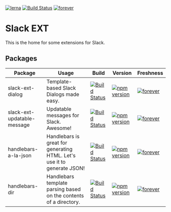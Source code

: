 [![lerna](https://img.shields.io/badge/maintained%20with-lerna-cc00ff.svg)](https://lerna.js.org/) [![Build Status](https://travis-ci.org/KeesCBakker/slack-ext.svg?branch=master)](https://travis-ci.org/KeesCBakker/slack-ext) [![forever](https://david-dm.org/KeesCBakker/slack-ext.svg)](https://david-dm.org/KeesCBakker/slack-ext)

# Slack EXT
This is the home for some extensions for Slack.

## Packages
| Package | Usage | Build | Version | Freshness |
|-----------------------------|-------------------------------------------------------------------------|-------------------------------------------------------------------------------------------------------------------------------|----------------------------------------------------------------------------------------------------------------------------------|----------------------------------------------------------------------------------------------------------------------------------------------|
| slack-ext-dialog | Template-based Slack Dialogs made easy. | [![Build Status](https://travis-ci.org/KeesCBakker/slack-ext.svg?branch=master)](https://travis-ci.org/KeesCBakker/slack-ext) | [![npm version](https://badge.fury.io/js/slack-ext-dialog.svg)](https://badge.fury.io/js/slack-ext-dialog) | [![forever](https://david-dm.org/KeesCBakker/slack-ext-dialog.svg)](https://david-dm.org/KeesCBakker/slack-ext-dialog) |
| slack-ext-updatable-message | Updatable messages for Slack. Awesome! | [![Build Status](https://travis-ci.org/KeesCBakker/slack-ext.svg?branch=master)](https://travis-ci.org/KeesCBakker/slack-ext) | [![npm version](https://badge.fury.io/js/slack-ext-updatable-message.svg)](https://badge.fury.io/js/slack-ext-updatable-message) | [![forever](https://david-dm.org/KeesCBakker/slack-ext-updatable-message.svg)](https://david-dm.org/KeesCBakker/slack-ext-updatable-message) |
| handlebars-a-la-json | Handlebars is great for generating HTML. Let's use it to generate JSON! | [![Build Status](https://travis-ci.org/KeesCBakker/slack-ext.svg?branch=master)](https://travis-ci.org/KeesCBakker/slack-ext) | [![npm version](https://badge.fury.io/js/handlebars-a-la-json.svg)](https://badge.fury.io/js/handlebars-a-la-json) | [![forever](https://david-dm.org/KeesCBakker/handlebars-a-la-json.svg)](https://david-dm.org/KeesCBakker/handlebars-a-la-json) |
| handlebars-dir | Handlebars template parsing based on the contents of a directory. | [![Build Status](https://travis-ci.org/KeesCBakker/slack-ext.svg?branch=master)](https://travis-ci.org/KeesCBakker/slack-ext) | [![npm version](https://badge.fury.io/js/handlebars-dir.svg)](https://badge.fury.io/js/handlebars-dir) | [![forever](https://david-dm.org/KeesCBakker/handlebars-dir.svg)](https://david-dm.org/KeesCBakker/handlebars-dir) |
